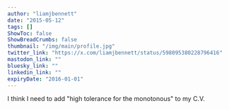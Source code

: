 ```yaml
---
author: "liamjbennett"
date: "2015-05-12"
tags: []
ShowToc: false
ShowBreadCrumbs: false
thumbnail: "/img/main/profile.jpg"
twitter_link: "https://x.com/liamjbennett/status/598095380228796416"
mastodon_link: ""
bluesky_link: ""
linkedin_link: ""
expiryDate: "2016-01-01"
---
```


I think I need to add "high tolerance for the monotonous" to my C.V.

